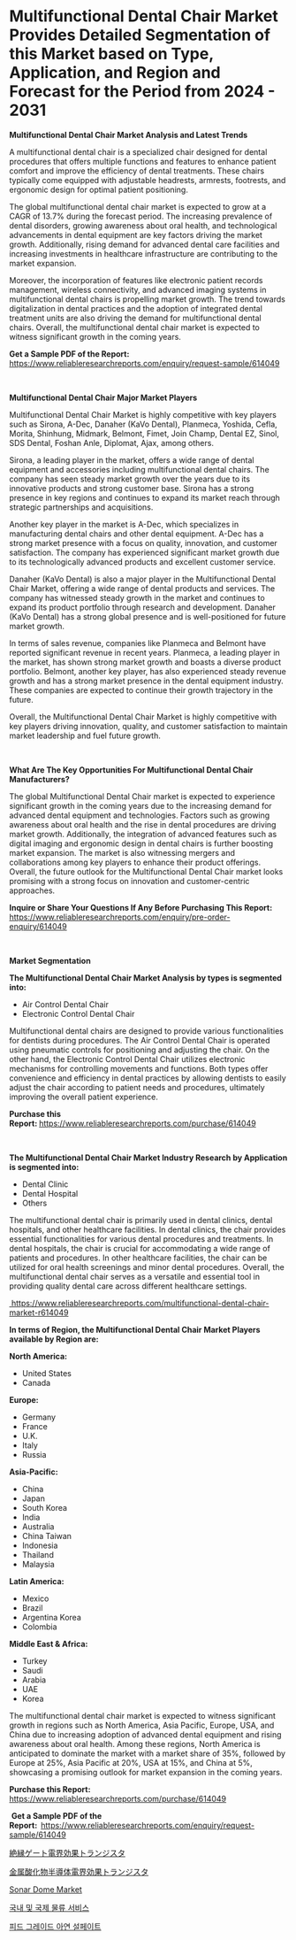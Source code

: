 <p><h1>Multifunctional Dental Chair Market Provides Detailed Segmentation of this Market based on Type, Application, and Region and Forecast for the Period from 2024 - 2031</h1></p><p><strong>Multifunctional Dental Chair Market Analysis and Latest Trends</strong></p>
<p><p>A multifunctional dental chair is a specialized chair designed for dental procedures that offers multiple functions and features to enhance patient comfort and improve the efficiency of dental treatments. These chairs typically come equipped with adjustable headrests, armrests, footrests, and ergonomic design for optimal patient positioning.</p><p>The global multifunctional dental chair market is expected to grow at a CAGR of 13.7% during the forecast period. The increasing prevalence of dental disorders, growing awareness about oral health, and technological advancements in dental equipment are key factors driving the market growth. Additionally, rising demand for advanced dental care facilities and increasing investments in healthcare infrastructure are contributing to the market expansion.</p><p>Moreover, the incorporation of features like electronic patient records management, wireless connectivity, and advanced imaging systems in multifunctional dental chairs is propelling market growth. The trend towards digitalization in dental practices and the adoption of integrated dental treatment units are also driving the demand for multifunctional dental chairs. Overall, the multifunctional dental chair market is expected to witness significant growth in the coming years.</p></p>
<p><strong>Get a Sample PDF of the Report:&nbsp;</strong> <a href="https://www.reliableresearchreports.com/enquiry/request-sample/614049">https://www.reliableresearchreports.com/enquiry/request-sample/614049</a></p>
<p>&nbsp;</p>
<p><strong>Multifunctional Dental Chair Major Market Players</strong></p>
<p><p>Multifunctional Dental Chair Market is highly competitive with key players such as Sirona, A-Dec, Danaher (KaVo Dental), Planmeca, Yoshida, Cefla, Morita, Shinhung, Midmark, Belmont, Fimet, Join Champ, Dental EZ, Sinol, SDS Dental, Foshan Anle, Diplomat, Ajax, among others. </p><p>Sirona, a leading player in the market, offers a wide range of dental equipment and accessories including multifunctional dental chairs. The company has seen steady market growth over the years due to its innovative products and strong customer base. Sirona has a strong presence in key regions and continues to expand its market reach through strategic partnerships and acquisitions.</p><p>Another key player in the market is A-Dec, which specializes in manufacturing dental chairs and other dental equipment. A-Dec has a strong market presence with a focus on quality, innovation, and customer satisfaction. The company has experienced significant market growth due to its technologically advanced products and excellent customer service.</p><p>Danaher (KaVo Dental) is also a major player in the Multifunctional Dental Chair Market, offering a wide range of dental products and services. The company has witnessed steady growth in the market and continues to expand its product portfolio through research and development. Danaher (KaVo Dental) has a strong global presence and is well-positioned for future market growth.</p><p>In terms of sales revenue, companies like Planmeca and Belmont have reported significant revenue in recent years. Planmeca, a leading player in the market, has shown strong market growth and boasts a diverse product portfolio. Belmont, another key player, has also experienced steady revenue growth and has a strong market presence in the dental equipment industry. These companies are expected to continue their growth trajectory in the future. </p><p>Overall, the Multifunctional Dental Chair Market is highly competitive with key players driving innovation, quality, and customer satisfaction to maintain market leadership and fuel future growth.</p></p>
<p>&nbsp;</p>
<p><strong>What Are The Key Opportunities For Multifunctional Dental Chair Manufacturers?</strong></p>
<p><p>The global Multifunctional Dental Chair market is expected to experience significant growth in the coming years due to the increasing demand for advanced dental equipment and technologies. Factors such as growing awareness about oral health and the rise in dental procedures are driving market growth. Additionally, the integration of advanced features such as digital imaging and ergonomic design in dental chairs is further boosting market expansion. The market is also witnessing mergers and collaborations among key players to enhance their product offerings. Overall, the future outlook for the Multifunctional Dental Chair market looks promising with a strong focus on innovation and customer-centric approaches.</p></p>
<p><strong>Inquire or Share Your Questions If Any Before Purchasing This Report:</strong> <a href="https://www.reliableresearchreports.com/enquiry/pre-order-enquiry/614049">https://www.reliableresearchreports.com/enquiry/pre-order-enquiry/614049</a></p>
<p>&nbsp;</p>
<p><strong>Market Segmentation</strong></p>
<p><strong>The Multifunctional Dental Chair Market Analysis by types is segmented into:</strong></p>
<p><ul><li>Air Control Dental Chair</li><li>Electronic Control Dental Chair</li></ul></p>
<p><p>Multifunctional dental chairs are designed to provide various functionalities for dentists during procedures. The Air Control Dental Chair is operated using pneumatic controls for positioning and adjusting the chair. On the other hand, the Electronic Control Dental Chair utilizes electronic mechanisms for controlling movements and functions. Both types offer convenience and efficiency in dental practices by allowing dentists to easily adjust the chair according to patient needs and procedures, ultimately improving the overall patient experience.</p></p>
<p><strong>Purchase this Report:&nbsp;</strong><a href="https://www.reliableresearchreports.com/purchase/614049">https://www.reliableresearchreports.com/purchase/614049</a></p>
<p>&nbsp;</p>
<p><strong>The Multifunctional Dental Chair Market Industry Research by Application is segmented into:</strong></p>
<p><ul><li>Dental Clinic</li><li>Dental Hospital</li><li>Others</li></ul></p>
<p><p>The multifunctional dental chair is primarily used in dental clinics, dental hospitals, and other healthcare facilities. In dental clinics, the chair provides essential functionalities for various dental procedures and treatments. In dental hospitals, the chair is crucial for accommodating a wide range of patients and procedures. In other healthcare facilities, the chair can be utilized for oral health screenings and minor dental procedures. Overall, the multifunctional dental chair serves as a versatile and essential tool in providing quality dental care across different healthcare settings.</p></p>
<p><a href="https://www.reliableresearchreports.com/multifunctional-dental-chair-market-r614049">&nbsp;https://www.reliableresearchreports.com/multifunctional-dental-chair-market-r614049</a></p>
<p><strong>In terms of Region, the Multifunctional Dental Chair Market Players available by Region are:</strong></p>
<p>
    <p> <strong> North America: </strong>
        <ul>
            <li>United States</li>
            <li>Canada</li>
        </ul>
        </p> 
    <p> <strong> Europe: </strong>
        <ul>
            <li>Germany</li>
            <li>France</li>
            <li>U.K.</li>
            <li>Italy</li>
            <li>Russia</li>
        </ul>
        </p> 
    <p> <strong> Asia-Pacific: </strong>
        <ul>
            <li>China</li>
            <li>Japan</li>
            <li>South Korea</li>
            <li>India</li>
            <li>Australia</li>
            <li>China Taiwan</li>
            <li>Indonesia</li>
            <li>Thailand</li>
            <li>Malaysia</li>
        </ul>
        </p> 
    <p> <strong> Latin America: </strong>
        <ul>
            <li>Mexico</li>
            <li>Brazil</li>
            <li>Argentina Korea</li>
            <li>Colombia</li>
        </ul>
        </p> 
    <p> <strong> Middle East & Africa: </strong>
        <ul>
            <li>Turkey</li>
            <li>Saudi</li>
            <li>Arabia</li>
            <li>UAE</li>
            <li>Korea</li>
        </ul>
    </p>
    </p>
<p><p>The multifunctional dental chair market is expected to witness significant growth in regions such as North America, Asia Pacific, Europe, USA, and China due to increasing adoption of advanced dental equipment and rising awareness about oral health. Among these regions, North America is anticipated to dominate the market with a market share of 35%, followed by Europe at 25%, Asia Pacific at 20%, USA at 15%, and China at 5%, showcasing a promising outlook for market expansion in the coming years.</p></p>
<p><strong>Purchase this Report: </strong><a href="https://www.reliableresearchreports.com/purchase/614049">https://www.reliableresearchreports.com/purchase/614049</a></p>
<p>&nbsp;<strong>Get a Sample PDF of the Report:&nbsp;&nbsp;</strong><a href="https://www.reliableresearchreports.com/enquiry/request-sample/614049">https://www.reliableresearchreports.com/enquiry/request-sample/614049</a></p>
<p><strong></strong></p>
<p><p><a href="https://github.com/zoetazuur/Market-Research-Report-List-1/blob/main/102998999685.md">絶縁ゲート電界効果トランジスタ</a></p><p><a href="https://github.com/dadanedu33/Market-Research-Report-List-1/blob/main/581628499684.md">金属酸化物半導体電界効果トランジスタ</a></p><p><a href="https://github.com/lbird53714/Market-Research-Report-List-4/blob/main/sonar-dome-market.md">Sonar Dome Market</a></p><p><a href="https://github.com/Tristiarton768456/Market-Research-Report-List-2/blob/main/336769291043.md">국내 및 국제 물류 서비스</a></p><p><a href="https://github.com/vsoq0zknh59/Market-Research-Report-List-2/blob/main/174368291042.md">피드 그레이드 아연 설페이트</a></p></p>